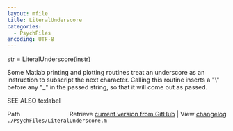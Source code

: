 ```yaml
---
layout: mfile
title: LiteralUnderscore
categories:
  - PsychFiles
encoding: UTF-8
---
```


str =  LiteralUnderscore\(instr\)

Some Matlab printing and plotting routines treat an
underscore as an instruction to subscript the next
character.  Calling this routine inserts a "\\" before
any "\_" in the passed string, so that it will come
out as passed.

SEE ALSO texlabel


<div class="code_header" style="text-align:right;">
  <span style="float:left;">Path&nbsp;&nbsp;</span> <span class="counter">Retrieve <a href=
  "https://raw.github.com/Psychtoolbox-3/Psychtoolbox-3/beta/./PsychFiles/LiteralUnderscore.m">current version from GitHub</a> | View <a href=
  "https://github.com/Psychtoolbox-3/Psychtoolbox-3/commits/beta/./PsychFiles/LiteralUnderscore.m">changelog</a></span>
</div>
<div class="code">
  <code>./PsychFiles/LiteralUnderscore.m</code>
</div>
